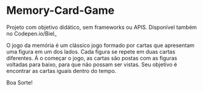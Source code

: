 # Memory-Card-Game

Projeto com objetivo didático, sem frameworks ou APIS.
Disponível também no Codepen.io/Biel_

O jogo da memória é um clássico jogo formado por cartas que apresentam uma figura em um dos lados. Cada figura se repete em duas cartas diferentes. Á o começar o jogo, as  cartas são postas com as figuras voltadas para baixo, para que não possam ser vistas.
Seu objetivo é encontrar as cartas iguais dentro do tempo.

Boa Sorte!
